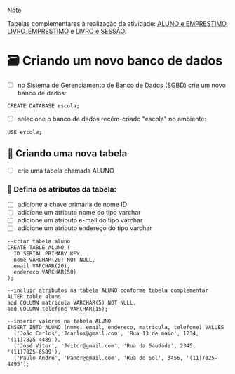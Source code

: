 > [!NOTE]
> Tabelas complementares à realização da atividade:
> [ALUNO e EMPRESTIMO](https://github.com/alcangio/db-ESCOLA/blob/main/Imagem01_Atividade06_BancoDeDadosI.png), 
> [LIVRO_EMPRESTIMO](https://github.com/alcangio/db-ESCOLA/blob/main/Imagem02_Atividade06_BancoDeDadosI.png) e
> [LIVRO e SESSÃO](https://github.com/alcangio/db-ESCOLA/blob/main/Imagem03_Atividade06_BancoDeDadosI.png).


# 🗃 Criando um novo banco de dados
- [ ] no Sistema de Gerenciamento de Banco de Dados (SGBD) crie um novo banco de dados:
```
CREATE DATABASE escola;
```
- [ ] selecione o banco de dados recém-criado "escola" no ambiente:
```
USE escola;
```

## 🧾 Criando uma nova tabela
- [ ] crie uma tabela chamada ALUNO
### 🔖 Defina os atributos da tabela:
- [ ] adicione a chave primária de nome ID
- [ ] adicione um atributo nome do tipo varchar
- [ ] adicione um atributo e-mail do tipo varchar
- [ ] adicione um atributo endereço do tipo varchar
```
--criar tabela aluno
CREATE TABLE ALUNO (
  ID SERIAL PRIMARY KEY,
  nome VARCHAR(20) NOT NULL,
  email VARCHAR(20),
  endereco VARCHAR(50)
);

--incluir atributos na tabela ALUNO conforme tabela complementar
ALTER table aluno
add COLUMN matricula VARCHAR(5) NOT NULL,
add COLUMN telefone VARCHAR(15);

--inserir valores na tabela ALUNO
INSERT INTO ALUNO (nome, email, endereco, matricula, telefone) VALUES
  ('João Carlos','Jcarlos@gmail.com', 'Rua 13 de maio', 1234, '(11)7825-4489'),
  ('José Vitor', 'Jvitor@gmail.com', 'Rua da Saudade', 2345, '(11)7825-6589'),
  ('Paulo André', 'Pandr@gmail.com', 'Rua do Sol', 3456, '(11)7825-4495');
```
